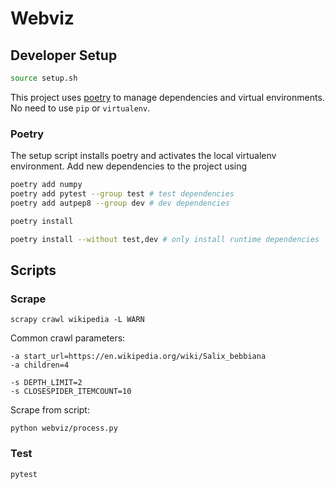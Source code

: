 # Webviz

## Developer Setup

```sh
source setup.sh
```

This project uses [poetry](https://python-poetry.org/docs/) to manage dependencies and virtual environments. No need to use `pip` or `virtualenv`.

### Poetry

The setup script installs poetry and activates the local virtualenv environment. Add new dependencies to the project using

```sh
poetry add numpy
poetry add pytest --group test # test dependencies
poetry add autpep8 --group dev # dev dependencies

poetry install

poetry install --without test,dev # only install runtime dependencies
```

## Scripts

### Scrape

```
scrapy crawl wikipedia -L WARN
```

Common crawl parameters:

```
-a start_url=https://en.wikipedia.org/wiki/Salix_bebbiana
-a children=4

-s DEPTH_LIMIT=2
-s CLOSESPIDER_ITEMCOUNT=10

```

Scrape from script:

```
python webviz/process.py
```

### Test

```sh
pytest
```
